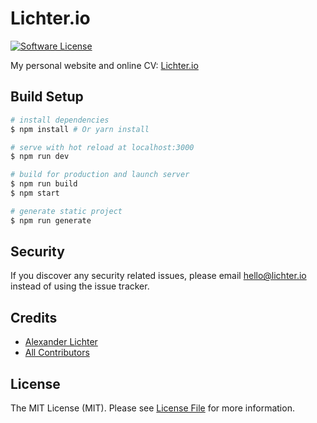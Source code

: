 # Lichter.io

[![Software License](https://img.shields.io/badge/license-MIT-brightgreen.svg?style=flat-square)](LICENSE.md)

My personal website and online CV: [Lichter.io](https://lichter.io)

## Build Setup

``` bash
# install dependencies
$ npm install # Or yarn install

# serve with hot reload at localhost:3000
$ npm run dev

# build for production and launch server
$ npm run build
$ npm start

# generate static project
$ npm run generate
```

## Security

If you discover any security related issues, please email hello@lichter.io instead of using the issue tracker.

## Credits

- [Alexander Lichter](https://github.com/manniL)
- [All Contributors](../../contributors)


## License

The MIT License (MIT). Please see [License File](LICENSE.md) for more information.